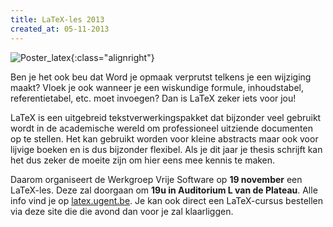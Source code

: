 ```yaml
---
title: LaTeX-les 2013
created_at: 05-11-2013
---
```


![Poster_latex](https://zeus.ugent.be/wp-content/uploads/2013/10/Poster_latex-212x300.png){:class="alignright"}

Ben je het ook beu dat Word je opmaak verprutst telkens je een wijziging maakt? Vloek je ook wanneer je een wiskundige formule, inhoudstabel, referentietabel, etc. moet invoegen? Dan is LaTeX zeker iets voor jou!

LaTeX is een uitgebreid tekstverwerkingspakket dat bijzonder veel gebruikt wordt in de academische wereld om professioneel uitziende documenten op te stellen. Het kan gebruikt worden voor kleine abstracts maar ook voor lijvige boeken en is dus bijzonder flexibel. Als je dit jaar je thesis schrijft kan het dus zeker de moeite zijn om hier eens mee kennis te maken.

Daarom organiseert de Werkgroep Vrije Software op **19 november** een LaTeX-les. Deze zal doorgaan om **19u in Auditorium L van de Plateau**. Alle info vind je op [latex.ugent.be](https://latex.ugent.be). Je kan ook direct een LaTeX-cursus bestellen via deze site die die avond dan voor je zal klaarliggen.
